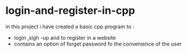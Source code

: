 # login-and-register-in-cpp

in this project i have created a basic cpp program to : 
* login ,sigh -up and to register in a website  
* contains an option of forget password fo the convenience of the user 
